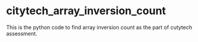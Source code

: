 # citytech_array_inversion_count 
This is the python code to find array inversion count as the part of cutytech assessment.